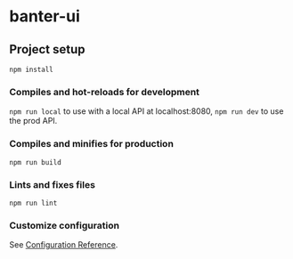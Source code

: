 # banter-ui

## Project setup
```
npm install
```

### Compiles and hot-reloads for development
`npm run local` to use with a local API at localhost:8080, `npm run dev` to use the prod API.

### Compiles and minifies for production
```
npm run build
```

### Lints and fixes files
```
npm run lint
```

### Customize configuration
See [Configuration Reference](https://cli.vuejs.org/config/).

